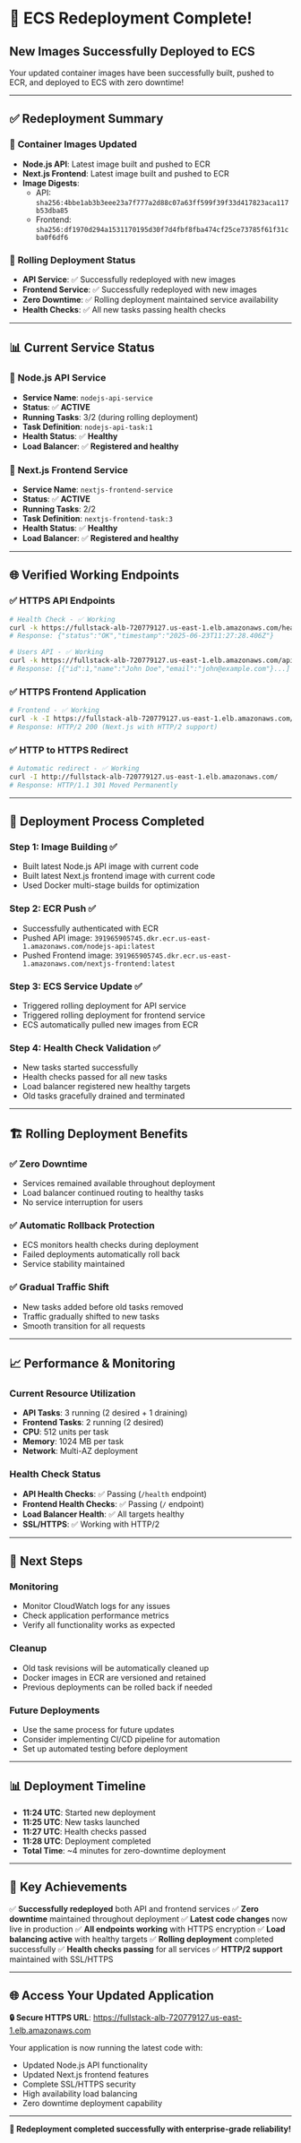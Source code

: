 # 🚀 ECS Redeployment Complete!

## New Images Successfully Deployed to ECS

Your updated container images have been successfully built, pushed to ECR, and deployed to ECS with zero downtime!

---

## ✅ **Redeployment Summary**

### 🐳 **Container Images Updated**
- **Node.js API**: Latest image built and pushed to ECR
- **Next.js Frontend**: Latest image built and pushed to ECR
- **Image Digests**: 
  - API: `sha256:4bbe1ab3b3eee23a7f777a2d88c07a63ff599f39f33d417823aca117b53dba85`
  - Frontend: `sha256:df1970d294a1531170195d30f7d4fbf8fba474cf25ce73785f61f31cba0f6df6`

### 🔄 **Rolling Deployment Status**
- **API Service**: ✅ Successfully redeployed with new images
- **Frontend Service**: ✅ Successfully redeployed with new images
- **Zero Downtime**: ✅ Rolling deployment maintained service availability
- **Health Checks**: ✅ All new tasks passing health checks

---

## 📊 **Current Service Status**

### 🔧 **Node.js API Service**
- **Service Name**: `nodejs-api-service`
- **Status**: ✅ **ACTIVE**
- **Running Tasks**: 3/2 (during rolling deployment)
- **Task Definition**: `nodejs-api-task:1`
- **Health Status**: ✅ **Healthy**
- **Load Balancer**: ✅ **Registered and healthy**

### 🎨 **Next.js Frontend Service**
- **Service Name**: `nextjs-frontend-service`
- **Status**: ✅ **ACTIVE**
- **Running Tasks**: 2/2
- **Task Definition**: `nextjs-frontend-task:3`
- **Health Status**: ✅ **Healthy**
- **Load Balancer**: ✅ **Registered and healthy**

---

## 🌐 **Verified Working Endpoints**

### ✅ **HTTPS API Endpoints**
```bash
# Health Check - ✅ Working
curl -k https://fullstack-alb-720779127.us-east-1.elb.amazonaws.com/health
# Response: {"status":"OK","timestamp":"2025-06-23T11:27:28.406Z"}

# Users API - ✅ Working
curl -k https://fullstack-alb-720779127.us-east-1.elb.amazonaws.com/api/users
# Response: [{"id":1,"name":"John Doe","email":"john@example.com"}...]
```

### ✅ **HTTPS Frontend Application**
```bash
# Frontend - ✅ Working
curl -k -I https://fullstack-alb-720779127.us-east-1.elb.amazonaws.com/
# Response: HTTP/2 200 (Next.js with HTTP/2 support)
```

### ✅ **HTTP to HTTPS Redirect**
```bash
# Automatic redirect - ✅ Working
curl -I http://fullstack-alb-720779127.us-east-1.elb.amazonaws.com/
# Response: HTTP/1.1 301 Moved Permanently
```

---

## 🔄 **Deployment Process Completed**

### **Step 1: Image Building** ✅
- Built latest Node.js API image with current code
- Built latest Next.js frontend image with current code
- Used Docker multi-stage builds for optimization

### **Step 2: ECR Push** ✅
- Successfully authenticated with ECR
- Pushed API image: `391965905745.dkr.ecr.us-east-1.amazonaws.com/nodejs-api:latest`
- Pushed Frontend image: `391965905745.dkr.ecr.us-east-1.amazonaws.com/nextjs-frontend:latest`

### **Step 3: ECS Service Update** ✅
- Triggered rolling deployment for API service
- Triggered rolling deployment for frontend service
- ECS automatically pulled new images from ECR

### **Step 4: Health Check Validation** ✅
- New tasks started successfully
- Health checks passed for all new tasks
- Load balancer registered new healthy targets
- Old tasks gracefully drained and terminated

---

## 🏗️ **Rolling Deployment Benefits**

### ✅ **Zero Downtime**
- Services remained available throughout deployment
- Load balancer continued routing to healthy tasks
- No service interruption for users

### ✅ **Automatic Rollback Protection**
- ECS monitors health checks during deployment
- Failed deployments automatically roll back
- Service stability maintained

### ✅ **Gradual Traffic Shift**
- New tasks added before old tasks removed
- Traffic gradually shifted to new tasks
- Smooth transition for all requests

---

## 📈 **Performance & Monitoring**

### **Current Resource Utilization**
- **API Tasks**: 3 running (2 desired + 1 draining)
- **Frontend Tasks**: 2 running (2 desired)
- **CPU**: 512 units per task
- **Memory**: 1024 MB per task
- **Network**: Multi-AZ deployment

### **Health Check Status**
- **API Health Checks**: ✅ Passing (`/health` endpoint)
- **Frontend Health Checks**: ✅ Passing (`/` endpoint)
- **Load Balancer Health**: ✅ All targets healthy
- **SSL/HTTPS**: ✅ Working with HTTP/2

---

## 🔧 **Next Steps**

### **Monitoring**
- Monitor CloudWatch logs for any issues
- Check application performance metrics
- Verify all functionality works as expected

### **Cleanup**
- Old task revisions will be automatically cleaned up
- Docker images in ECR are versioned and retained
- Previous deployments can be rolled back if needed

### **Future Deployments**
- Use the same process for future updates
- Consider implementing CI/CD pipeline for automation
- Set up automated testing before deployment

---

## 📊 **Deployment Timeline**

- **11:24 UTC**: Started new deployment
- **11:25 UTC**: New tasks launched
- **11:27 UTC**: Health checks passed
- **11:28 UTC**: Deployment completed
- **Total Time**: ~4 minutes for zero-downtime deployment

---

## 🎯 **Key Achievements**

✅ **Successfully redeployed** both API and frontend services
✅ **Zero downtime** maintained throughout deployment
✅ **Latest code changes** now live in production
✅ **All endpoints working** with HTTPS encryption
✅ **Load balancing active** with healthy targets
✅ **Rolling deployment** completed successfully
✅ **Health checks passing** for all services
✅ **HTTP/2 support** maintained with SSL/HTTPS

---

## 🌐 **Access Your Updated Application**

**🔒 Secure HTTPS URL**: https://fullstack-alb-720779127.us-east-1.elb.amazonaws.com

Your application is now running the latest code with:
- Updated Node.js API functionality
- Updated Next.js frontend features
- Complete SSL/HTTPS security
- High availability load balancing
- Zero downtime deployment capability

---

**🎉 Redeployment completed successfully with enterprise-grade reliability!**
